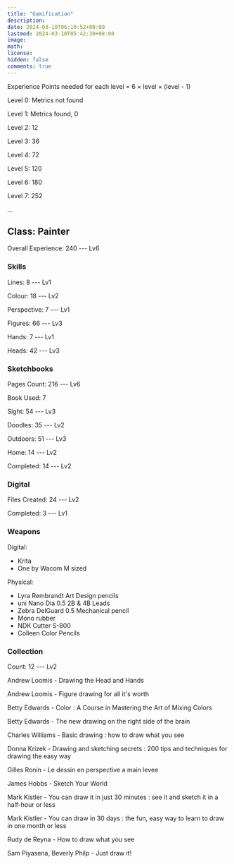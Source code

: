 ```yaml
---
title: "Gamification"
description: 
date: 2024-03-10T06:10:52+08:00
lastmod: 2024-03-10T05:42:30+08:00
image: 
math: 
license: 
hidden: false
comments: true
---
```

Experience Points needed for each level = 6 × level × (level - 1)

Level 0: Metrics not found

Level 1: Metrics found, 0

Level 2: 12

Level 3: 36

Level 4: 72

Level 5: 120

Level 6: 180

Level 7: 252

...
## Class: Painter
Overall Experience: 240 --- Lv6

### Skills

Lines: 8  --- Lv1

Colour: 18 --- Lv2

Perspective: 7 --- Lv1

Figures: 66 --- Lv3

Hands: 7 --- Lv1

Heads: 42 --- Lv3

### Sketchbooks

Pages Count: 216  --- Lv6

Book Used: 7

Sight: 54 --- Lv3

Doodles: 35 --- Lv2

Outdoors: 51 --- Lv3

Home: 14 --- Lv2

Completed: 14 --- Lv2

### Digital

Files Created: 24 --- Lv2

Completed: 3 --- Lv1

### Weapons
Digital:
- Krita
- One by Wacom M sized

Physical:
- Lyra Rembrandt Art Design pencils
- uni Nano Dia 0.5 2B & 4B Leads
- Zebra DelGuard 0.5 Mechanical pencil
- Mono rubber
- NDK Cutter S-800
- Colleen Color Pencils 


### Collection
Count: 12 --- Lv2

Andrew Loomis - Drawing the Head and Hands

Andrew Loomis - Figure drawing for all it's worth

Betty Edwards - Color : A Course in Mastering the Art of Mixing Colors

Betty Edwards - The new drawing on the right side of the brain

Charles Williams - Basic drawing : how to draw what you see

Donna Krizek - Drawing and sketching secrets : 200 tips and techniques for drawing the easy way 

Gilles Ronin - Le dessin en perspective a main levee 

James Hobbs - Sketch Your World

Mark Kistler - You can draw it in just 30 minutes : see it and sketch it in a half-hour or less

Mark Kistler - You can draw in 30 days : the fun, easy way to learn to draw in one month or less 

Rudy de Reyna - How to draw what you see

Sam Piyasena, Beverly Philp - Just draw it!
